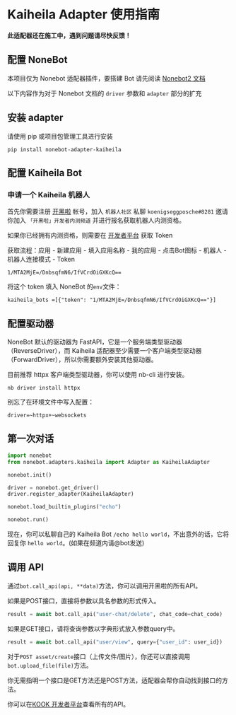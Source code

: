 # Kaiheila Adapter 使用指南

**此适配器还在施工中，遇到问题请尽快反馈！**

## 配置 NoneBot

本项目仅为 Nonebot 适配器插件，要搭建 Bot 请先阅读 [Nonebot2 文档](https://v2.nonebot.dev/)

以下内容作为对于 Nonebot 文档的 `driver` 参数和 `adapter` 部分的扩充

## 安装 adapter
请使用 pip 或项目包管理工具进行安装

```shell
pip install nonebot-adapter-kaiheila
```

## 配置 Kaiheila Bot

### 申请一个 Kaiheila 机器人

首先你需要注册 [开黑啦](https://www.kaiheila.cn/) 帐号，加入 `机器人社区` 私聊 `koenigseggposche#8281` 邀请你加入 `「开黑啦」开发者内测频道` 并进行报名获取机器人内测资格。

如果你已经拥有内测资格，则需要在 [开发者平台](https://developer.kaiheila.cn/) 获取 Token 

获取流程：应用 - 新建应用 - 填入应用名称 - 我的应用 - 点击Bot图标 - 机器人 - 机器人连接模式 - Token

```plain
1/MTA2MjE=/DnbsqfmN6/IfVCrdOiGXKcQ==
```

将这个 token 填入 NoneBot 的`env`文件：

```dotenv
kaiheila_bots =[{"token": "1/MTA2MjE=/DnbsqfmN6/IfVCrdOiGXKcQ=="}]
```

## 配置驱动器

NoneBot 默认的驱动器为 FastAPI，它是一个服务端类型驱动器（ReverseDriver），而 Kaiheila 适配器至少需要一个客户端类型驱动器（ForwardDriver），所以你需要额外安装其他驱动器。

目前推荐 httpx 客户端类型驱动器，你可以使用 nb-cli 进行安装。

```shell
nb driver install httpx
```

别忘了在环境文件中写入配置：

```dotenv
driver=~httpx+~websockets
```

## 第一次对话


```python
import nonebot
from nonebot.adapters.kaiheila import Adapter as KaiheilaAdapter

nonebot.init()

driver = nonebot.get_driver()
driver.register_adapter(KaiheilaAdapter)

nonebot.load_builtin_plugins("echo")

nonebot.run()
```

现在，你可以私聊自己的 Kaiheila Bot `/echo hello world`，不出意外的话，它将回复你 `hello world`。(如果在频道内请@bot发送)


## 调用 API

通过`bot.call_api(api, **data)`方法，你可以调用开黑啦的所有API。

如果是POST接口，直接将参数以具名参数的形式传入。

```python
result = await bot.call_api("user-chat/delete", chat_code=chat_code)
```

如果是GET接口，请将查询参数以字典形式放入参数query中。

```python
result = await bot.call_api("user/view", query={"user_id": user_id})
```

对于`POST asset/create`接口（上传文件/图片），你还可以直接调用`bot.upload_file(file)`方法。

你无需指明一个接口是GET方法还是POST方法，适配器会帮你自动找到接口的方法。

你可以在[KOOK 开发者平台](https://developer.kaiheila.cn/doc/intro)查看所有的API。
